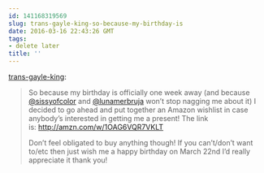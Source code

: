 ```yaml
---
id: 141168319569
slug: trans-gayle-king-so-because-my-birthday-is
date: 2016-03-16 22:43:26 GMT
tags:
- delete later
title: ''
---
```

<p><a class="tumblr_blog" href="http://trans-gayle-king.tumblr.com/post/141094825305">trans-gayle-king</a>:</p>
<blockquote>
<p>So because my birthday is officially one week away (and because <a class="tumblelog" href="https://tmblr.co/moW8nQ4AUhLegB7XJnMO7Hg">@sissyofcolor</a> and <a class="tumblelog" href="https://tmblr.co/mzJ4hv6DdKGWDCR1O_Syc1g">@lunamerbruja</a> won’t stop nagging me about it) I decided to go ahead and put together an Amazon wishlist in case anybody’s interested in getting me a present! The link is: <a href="http://amzn.com/w/1OAG6VQR7VKLT">http://amzn.com/w/1OAG6VQR7VKLT</a> </p>
<p>Don’t feel obligated to buy anything though! If you can’t/don’t want to/etc then just wish me a happy birthday on March 22nd I’d really appreciate it thank you!</p>
</blockquote>

